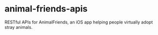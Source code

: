 # animal-friends-apis
RESTful APIs for AnimalFriends, an iOS app helping people virtually adopt stray animals.
